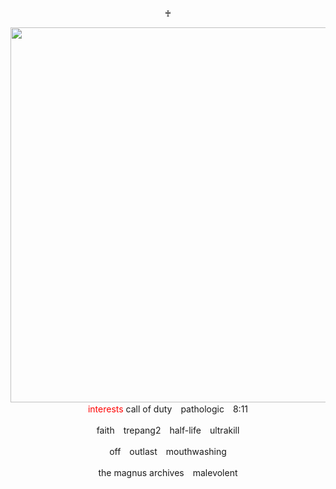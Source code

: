 <p align="center">♰</p>
<div align="center">
  <img src="https://64.media.tumblr.com/e8ae7c9d327434214005f2759e10d8c5/08b6024acb610772-57/s400x600/ea288684465fe91c5727dc6d22d5b6168070951d.gif" width="600">
</div>
<div align="center">
  <span style="color: red;">interests</span> call of duty　pathologic　8:11
</div>
<p align="center">faith　trepang2　half-life　ultrakill</p>
<p align="center">off　outlast　mouthwashing</p>
<p align="center">the magnus archives　malevolent</p>
